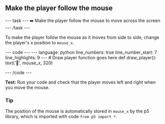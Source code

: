 <h2 class="c-project-heading--task">Make the player follow the mouse</h2>

--- task ---
➡️ Make the player follow the mouse to move across the screen
--- /task --- 

To make the player follow the mouse as it moves from side to side, change the player's x position to `mouse_x`.

<div class="c-project-code">
--- code ---
---
language: python
line_numbers: true
line_number_start: 7
line_highlights: 9
---
# Draw player function goes here
def draw_player():
    text('🤠', mouse_x, 320)
  
--- /code ---
</div>



**Test:** Run your code and check that the player moves left and right when you move the mouse. 

<div class="c-project-callout c-project-callout--tip">

### Tip

The position of the mouse is automatically stored in `mouse_x` by the p5 library, which is imported with code `from p5 import *`.  

</div>
